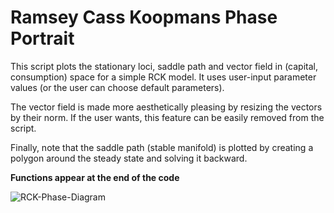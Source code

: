 # Ramsey Cass Koopmans Phase Portrait
This script plots the stationary loci, saddle path and vector field in (capital, consumption) space for a simple RCK model. It uses user-input parameter values (or the user can choose default parameters). 

The vector field is made more aesthetically pleasing by resizing the vectors by their norm. If the user wants, this feature can be easily removed from the script.

Finally, note that the saddle path (stable manifold) is plotted by creating a polygon around the steady state and solving it backward. 

**Functions appear at the end of the code**

![RCK-Phase-Diagram](https://user-images.githubusercontent.com/45733935/79632176-ed377e00-815d-11ea-9aa8-e952cf26bd6c.png)
